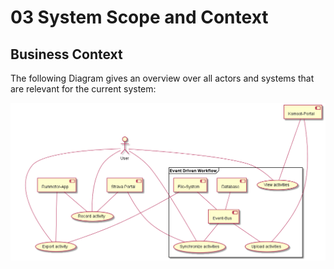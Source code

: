 # 03 System Scope and Context

## Business Context
The following Diagram gives an overview over all actors and systems that are relevant for
the current system:

![Business Context](business-context.png)
